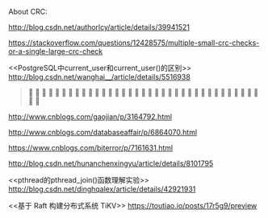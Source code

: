 
About CRC:

http://blog.csdn.net/authorlcy/article/details/39941521

https://stackoverflow.com/questions/12428575/multiple-small-crc-checks-or-a-single-large-crc-check

<<PostgreSQL中current_user和current_user()的区别>>
http://blog.csdn.net/wanghai__/article/details/5516938


>:couple: :couple: :couple: :couple: :couple: :couple: :couple: :couple: :couple: :couple: :couple: :couple:  :couple: :couple: :couple: :couple: :couple: :couple: :couple: :couple: :couple: :couple: :couple: :couple:  :couple: :couple: :couple: :couple: :couple: :couple: :couple: :couple: :couple: :couple: :couple: :couple: :couple:

http://www.cnblogs.com/gaojian/p/3164792.html

http://www.cnblogs.com/databaseaffair/p/6864070.html



https://www.cnblogs.com/biterror/p/7161631.html


http://blog.csdn.net/hunanchenxingyu/article/details/8101795

<<pthread的pthread_join()函数理解实验>>
http://blog.csdn.net/dinghqalex/article/details/42921931



<<基于 Raft 构建分布式系统 TiKV>>
https://toutiao.io/posts/17r5g9/preview


